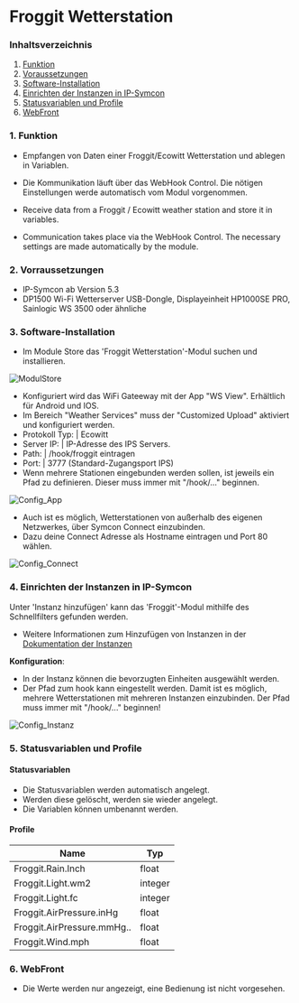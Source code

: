 # Froggit Wetterstation

### Inhaltsverzeichnis

1. [Funktion](#1-funktion)
2. [Voraussetzungen](#2-voraussetzungen)
3. [Software-Installation](#3-software-installation)
4. [Einrichten der Instanzen in IP-Symcon](#4-einrichten-der-instanzen-in-ip-symcon)
5. [Statusvariablen und Profile](#5-statusvariablen-und-profile)
6. [WebFront](#6-webfront)

### 1. Funktion

* Empfangen von Daten einer Froggit/Ecowitt Wetterstation und ablegen in Variablen.
* Die Kommunikation läuft über das WebHook Control. Die nötigen Einstellungen werde automatisch vom Modul vorgenommen.

* Receive data from a Froggit / Ecowitt weather station and store it in variables.
* Communication takes place via the WebHook Control. The necessary settings are made automatically by the module. 

### 2. Vorraussetzungen 

- IP-Symcon ab Version 5.3
- DP1500 Wi-Fi Wetterserver USB-Dongle, Displayeinheit HP1000SE PRO, Sainlogic WS 3500 oder ähnliche
### 3. Software-Installation

* Im Module Store das 'Froggit Wetterstation'-Modul suchen und installieren.

![ModulStore](../docs/ModulStore.png)

* Konfiguriert wird das WiFi Gateeway mit der App "WS View". Erhältlich für Android und IOS.
* Im Bereich "Weather Services" muss der "Customized Upload" aktiviert und konfiguriert werden. 
* Protokoll Typ: | Ecowitt
* Server IP: | IP-Adresse des IPS Servers. 
* Path: | /hook/froggit eintragen
* Port: | 3777 (Standard-Zugangsport IPS)
* Wenn mehrere Stationen eingebunden werden sollen, ist jeweils ein Pfad zu definieren. Dieser muss immer mit "/hook/..." beginnen.

 ![Config_App](../docs/Config_App.png)

* Auch ist es möglich, Wetterstationen von außerhalb des eigenen Netzwerkes, über Symcon Connect einzubinden.
* Dazu deine Connect Adresse als Hostname eintragen und Port 80 wählen.

 ![Config_Connect](../docs/Config_Connect.png)
 

### 4. Einrichten der Instanzen in IP-Symcon

 Unter 'Instanz hinzufügen' kann das 'Froggit'-Modul mithilfe des Schnellfilters gefunden werden.  
- Weitere Informationen zum Hinzufügen von Instanzen in der [Dokumentation der Instanzen](https://www.symcon.de/service/dokumentation/konzepte/instanzen/#Instanz_hinzufügen)

__Konfiguration__:

* In der Instanz können die bevorzugten Einheiten ausgewählt werden.
* Der Pfad zum hook kann eingestellt werden. Damit ist es möglich, mehrere Wetterstationen mit mehreren Instanzen einzubinden. Der Pfad muss immer mit "/hook/..." beginnen!

 ![Config_Instanz](../docs/Config_Instanz.PNG)

### 5. Statusvariablen und Profile
#### Statusvariablen

* Die Statusvariablen werden automatisch angelegt. 
* Werden diese gelöscht, werden sie wieder angelegt. 
* Die Variablen können umbenannt werden.
#### Profile

Name   | Typ
------ | -------
Froggit.Rain.Inch  |  float
Froggit.Light.wm2  |  integer
Froggit.Light.fc   |  integer
Froggit.AirPressure.inHg  |  float
Froggit.AirPressure.mmHg..|  float
Froggit.Wind.mph   |  float

### 6. WebFront

* Die Werte werden nur angezeigt, eine Bedienung ist nicht vorgesehen.
